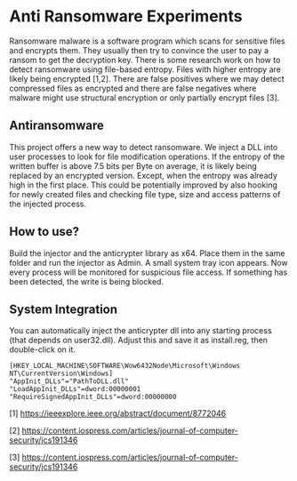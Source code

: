 # Anti Ransomware Experiments

Ransomware malware is a software program which scans for sensitive files and encrypts them. They usually then try to convince the user to pay a ransom to get the decryption key.
There is some research work on how to detect ransomware using file-based entropy. Files with higher entropy are likely being encrypted [1,2]. 
There are false positives where we may detect compressed files as encrypted and there are false negatives where malware might use structural encryption or only partially encrypt files [3].


## Antiransomware

This project offers a new way to detect ransomware. We inject a DLL into user processes to look for file modification operations. If the entropy of the written buffer is above 7.5 bits per Byte on average, it is likely  being replaced by an encrypted version. Except, when the entropy was already high in the first place. This could be potentially improved by also hooking for newly created files and checking file type, size and access patterns of the injected process.

## How to use?

Build the injector and the anticrypter library as x64. Place them in the same folder and run the injector as Admin. A small system tray icon appears.
Now every process will be monitored for suspicious file access. If something has been detected, the write is being blocked.

## System Integration
You can automatically inject the anticrypter dll into any starting process (that depends on user32.dll).
Adjust this and save it as install.reg, then double-click on it.
```
[HKEY_LOCAL_MACHINE\SOFTWARE\Wow6432Node\Microsoft\Windows NT\CurrentVersion\Windows]
"AppInit_DLLs"="PathToDLL.dll"
"LoadAppInit_DLLs"=dword:00000001
"RequireSignedAppInit_DLLs"=dword:00000000
```




[1] https://ieeexplore.ieee.org/abstract/document/8772046

[2] https://content.iospress.com/articles/journal-of-computer-security/jcs191346

[3] https://content.iospress.com/articles/journal-of-computer-security/jcs191346
